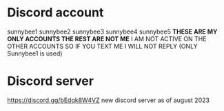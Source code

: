 # Discord account
sunnybee1
sunnybee2
sunnybee3
sunnybee4
sunnybee5
**THESE ARE MY ONLY ACCOUNTS THE REST ARE NOT ME**
I AM NOT ACTIVE ON THE OTHER ACCOUNTS SO IF YOU TEXT ME I WILL NOT REPLY (ONLY Sunnybee1 is used)
# Discord server
https://discord.gg/bEdqk8W4VZ
new discord server as of august 2023